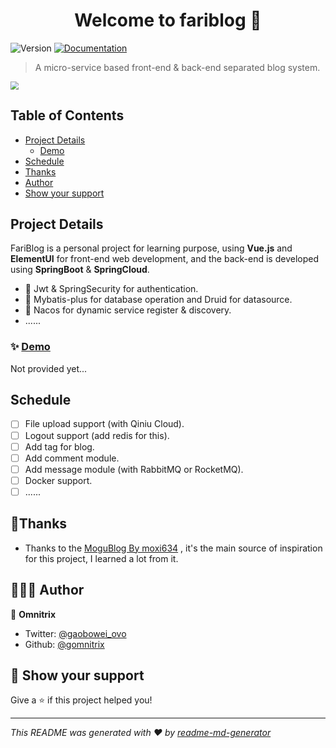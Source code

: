 <h1 align="center">Welcome to fariblog 👋</h1>
<p>
  <img alt="Version" src="https://img.shields.io/badge/version-beta--0.1-blue.svg?cacheSeconds=2592000" />
  <a href="doc" target="_blank">
    <img alt="Documentation" src="https://img.shields.io/badge/documentation-yes-brightgreen.svg" />
  </a>
</p>


> A micro-service based front-end & back-end separated blog system.

<img src="http://qnahkr248.hn-bkt.clouddn.com/fariblog/image/logo_white.png" style="zoom:80%;" />

## Table of Contents

* [Project Details](#project-details)
   * [<a href="/gomnitrix/fariblog/blob/dev/demo">Demo</a>](#-demo)
* [Schedule](#schedule)
* [Thanks](#thanks)
* [Author](#-author)
* [Show your support](#-show-your-support)

## Project Details

FariBlog is a personal project for learning purpose, using **Vue.js** and **ElementUI** for front-end web development, and the back-end is developed using **SpringBoot** & **SpringCloud**.

* 🔐 Jwt & SpringSecurity for authentication.
* 📀 Mybatis-plus for database operation and Druid for datasource.
* 🥏 Nacos for dynamic service register & discovery.
* ......

### ✨ [Demo](demo)

Not provided yet...

## Schedule

- [ ] File upload support (with Qiniu Cloud).
- [ ] Logout support (add redis for this).
- [ ] Add tag for blog.
- [ ] Add comment module.
- [ ] Add message module (with RabbitMQ or RocketMQ).
- [ ] Docker support.
- [ ] ......

## 👏Thanks

* Thanks to the [MoguBlog By moxi634](https://github.com/moxi624/mogu_blog_v2) , it's the main source of inspiration for this project, I learned a lot from it. 

## 🧑🏻‍💻 Author

👤 **Omnitrix**

* Twitter: [@gaobowei\_ovo](https://twitter.com/gaobowei\_ovo)
* Github: [@gomnitrix](https://github.com/gomnitrix)

## 🤝 Show your support

Give a ⭐️ if this project helped you!

***
_This README was generated with ❤️ by [readme-md-generator](https://github.com/kefranabg/readme-md-generator)_
